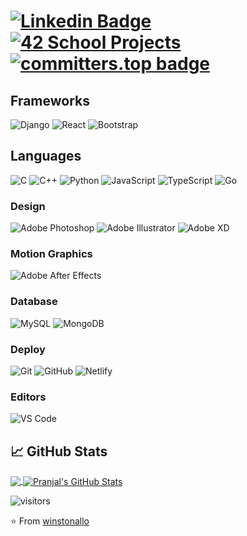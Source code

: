 # [![Linkedin Badge](https://img.shields.io/badge/-LinkedIn-blue?style=flat-square&logo=Linkedin&logoColor=white&link=https://www.linkedin.com/in/arthur-bied-charreton/)](https://www.linkedin.com/in/arthur-bied-charreton/) [![42 School Projects](https://img.shields.io/badge/42%20School%20Projects-000?style=flat-square&logo=42&logoColor=fff)](https://github.com/school-42-projects) [![committers.top badge](https://user-badge.committers.top/austria/winstonallo.svg)](https://user-badge.committers.top/austria/winstonallo)



## Frameworks

![Django](https://img.shields.io/badge/-Django-black?style=flat-square&logo=Django)
![React](https://img.shields.io/badge/-React-%23282C34?style=flat-square&logo=react)
![Bootstrap](https://img.shields.io/badge/-Bootstrap-563D7C?style=flat-square&logo=bootstrap)

## Languages

![C](https://img.shields.io/badge/-3d3d3d?style=flat&logo=c&logoColor=white&link=https://github.com/winstonallo)
![C++](https://img.shields.io/badge/C++-magenta?style=flat&logo=c%2B%2B&logoColor=white&link=https://github.com/winstonallo)
![Python](https://img.shields.io/badge/Python-blue?style=flat&logo=c%2B%2B&logoColor=white&link=https://github.com/winstonallo)
![JavaScript](https://img.shields.io/badge/JavaScript-yellow?style=flat&logo=c%2B%2B&logoColor=white&link=https://github.com/winstonallo)
![TypeScript](https://img.shields.io/badge/TypeScript-blue?style=flat&logo=c%2B%2B&logoColor=white&link=https://github.com/winstonallo)
![Go](https://img.shields.io/badge/Go-white?style=flat&logo=go&logoColor=00ADD8&link=https://github.com/winstonallo)


### Design

![Adobe Photoshop](http://img.shields.io/badge/-Abode%20Photoshop-26C9FF?style=flat-square&logo=adobe-photoshop&logoColor=ffffff)
![Adobe Illustrator](http://img.shields.io/badge/-Abode%20Illustrator-FC8F30?style=flat-square&logo=adobe-illustrator&logoColor=ffffff)
![Adobe XD](http://img.shields.io/badge/-Abode%20XD-fe61f6?style=flat-square&logo=adobe-XD&logoColor=ffffff)

### Motion Graphics

![Adobe After Effects](http://img.shields.io/badge/-Adobe%20After%20Effects-3C4858?style=flat-square&logo=adobe-after-effects)

### Database

![MySQL](https://img.shields.io/badge/-MySQL-black?style=flat-square&logo=mysql)
![MongoDB](https://img.shields.io/badge/-MongoDB-black?style=flat-square&logo=mongodb)

### Deploy

![Git](https://img.shields.io/badge/-Git-black?style=flat-square&logo=git)
![GitHub](https://img.shields.io/badge/-GitHub-181717?style=flat-square&logo=github)
![Netlify](https://img.shields.io/badge/-Netlify-000000?style=flat-square&logo=netlify)

### Editors

![VS Code](http://img.shields.io/badge/-VS%20Code-007ACC?style=flat-square&logo=visual-studio-code)

## &#x1f4c8; GitHub Stats

<a href="https://github.com/Pranjaljain0/Pranjaljain0">
  <img align="center" src="https://github-readme-stats.vercel.app/api/top-langs/?username=Pranjaljain0&hide=css,hack&title_color=ffffff&text_color=c9cacc&icon_color=2bbc8a&bg_color=1d1f21" />
</a>
<a href="https://github.com/Pranjaljain0/Pranjaljain0">
  <img align="center" src="https://github-readme-stats.vercel.app/api?username=winstonallo&show_icons=true&line_height=27&count_private=true&&theme=radical" alt="Pranjal's GitHub Stats" />
</a>

![visitors](https://visitor-badge.glitch.me/badge?page_id=winstonallo.winstonallo)

⭐️ From [winstonallo](https://github.com/winstonallo)
